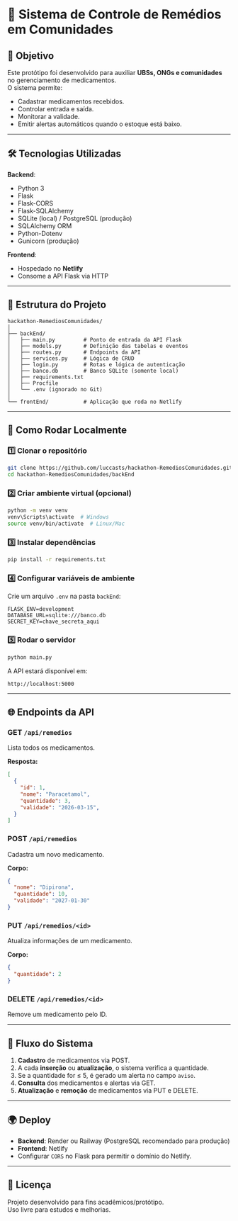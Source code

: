 # 💊 Sistema de Controle de Remédios em Comunidades

## 📌 Objetivo
Este protótipo foi desenvolvido para auxiliar **UBSs, ONGs e comunidades** no gerenciamento de medicamentos.  
O sistema permite:
- Cadastrar medicamentos recebidos.
- Controlar entrada e saída.
- Monitorar a validade.
- Emitir alertas automáticos quando o estoque está baixo.

---

## 🛠 Tecnologias Utilizadas
**Backend**:
- Python 3
- Flask
- Flask-CORS
- Flask-SQLAlchemy
- SQLite (local) / PostgreSQL (produção)
- SQLAlchemy ORM
- Python-Dotenv
- Gunicorn (produção)

**Frontend**:
- Hospedado no **Netlify**
- Consome a API Flask via HTTP

---

## 📂 Estrutura do Projeto
```
hackathon-RemediosComunidades/
│
├── backEnd/
│   ├── main.py         # Ponto de entrada da API Flask
│   ├── models.py       # Definição das tabelas e eventos
│   ├── routes.py       # Endpoints da API
│   ├── services.py     # Lógica de CRUD
│   ├── login.py        # Rotas e lógica de autenticação
│   ├── banco.db        # Banco SQLite (somente local)
│   ├── requirements.txt
│   ├── Procfile
│   └── .env (ignorado no Git)
│
└── frontEnd/           # Aplicação que roda no Netlify
```

---

## 🚀 Como Rodar Localmente

### 1️⃣ Clonar o repositório
```bash
git clone https://github.com/luccasts/hackathon-RemediosComunidades.git
cd hackathon-RemediosComunidades/backEnd
```

### 2️⃣ Criar ambiente virtual (opcional)
```bash
python -m venv venv
venv\Scripts\activate  # Windows
source venv/bin/activate  # Linux/Mac
```

### 3️⃣ Instalar dependências
```bash
pip install -r requirements.txt
```

### 4️⃣ Configurar variáveis de ambiente
Crie um arquivo `.env` na pasta `backEnd`:
```
FLASK_ENV=development
DATABASE_URL=sqlite:///banco.db
SECRET_KEY=chave_secreta_aqui
```

### 5️⃣ Rodar o servidor
```bash
python main.py
```
A API estará disponível em:
```
http://localhost:5000
```

---

## 🌐 Endpoints da API

### **GET** `/api/remedios`
Lista todos os medicamentos.

**Resposta:**
```json
[
  {
    "id": 1,
    "nome": "Paracetamol",
    "quantidade": 3,
    "validade": "2026-03-15",
  }
]
```

### **POST** `/api/remedios`
Cadastra um novo medicamento.

**Corpo:**
```json
{
  "nome": "Dipirona",
  "quantidade": 10,
  "validade": "2027-01-30"
}
```

### **PUT** `/api/remedios/<id>`
Atualiza informações de um medicamento.

**Corpo:**
```json
{
  "quantidade": 2
}
```

### **DELETE** `/api/remedios/<id>`
Remove um medicamento pelo ID.

---

## 🔄 Fluxo do Sistema
1. **Cadastro** de medicamentos via POST.
2. A cada **inserção** ou **atualização**, o sistema verifica a quantidade.
3. Se a quantidade for ≤ 5, é gerado um alerta no campo `aviso`.
4. **Consulta** dos medicamentos e alertas via GET.
5. **Atualização** e **remoção** de medicamentos via PUT e DELETE.

---

## 🌍 Deploy
- **Backend**: Render ou Railway (PostgreSQL recomendado para produção)
- **Frontend**: Netlify
- Configurar `CORS` no Flask para permitir o domínio do Netlify.

---

## 📜 Licença
Projeto desenvolvido para fins acadêmicos/protótipo.  
Uso livre para estudos e melhorias.
